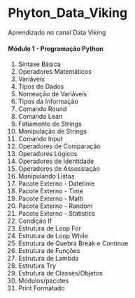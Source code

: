 # Phyton_Data_Viking
Aprendizado no canal Data Viking
#### Módulo 1 - Programação Python
1. Sintaxe Básica 
2. Operadores Matemáticos
3. Variáveis
4. Tipos de Dados
5. Nomeação de Variáveis
6. Tipos da Informação
7. Comando Round
8. Comando Lean
9. Fatiamento de Strings
10. Manipulação de Strings
11. Comando Input
12. Operadores de Comparação
13. Operadores Lógicos
14. Operadores de Identidade
15. Operadores de Assossiação
16. Manipulando Listas
17. Pacote Externo - Datetime
18. Pacote Externo - Time
19. Pacote Externo - Math
20. Pacote Externo - Random
21. Pacote Externo - Statistics
22. Condição If
23. Estrutura de Loop For
24. Estrutura de Loop While
25. Estrutura de Quebra Break e Continue
26. Estrutura de Funções
27. Estrutura de Lambda
28. Estrutura Try
29. Estrutura de Classes/Objetos
30. Módulos/pacotes
31. Print Formatado
